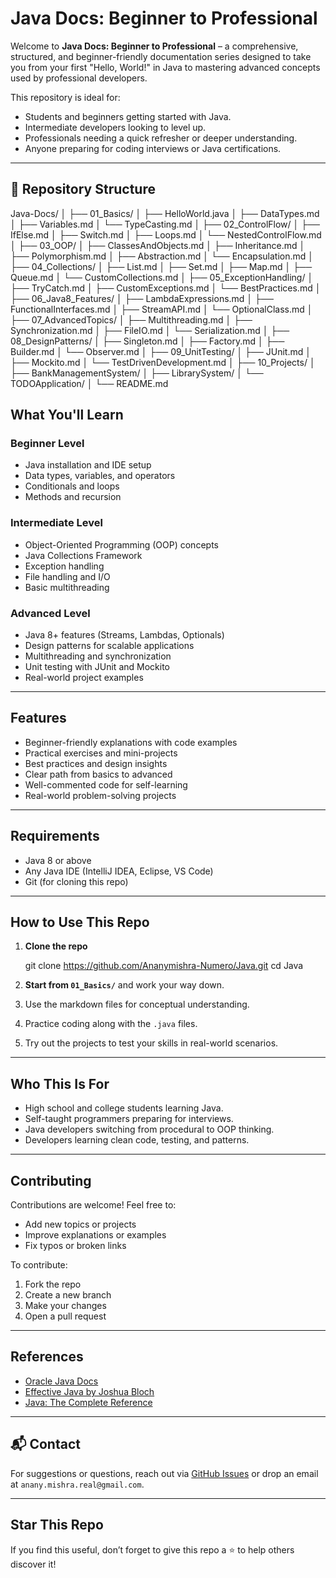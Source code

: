 # Java Docs: Beginner to Professional

Welcome to **Java Docs: Beginner to Professional** – a comprehensive, structured, and beginner-friendly documentation series designed to take you from your first "Hello, World!" in Java to mastering advanced concepts used by professional developers.

This repository is ideal for:
- Students and beginners getting started with Java.
- Intermediate developers looking to level up.
- Professionals needing a quick refresher or deeper understanding.
- Anyone preparing for coding interviews or Java certifications.

---

## 📂 Repository Structure

Java-Docs/
│
├── 01_Basics/
│   ├── HelloWorld.java
│   ├── DataTypes.md
│   ├── Variables.md
│   └── TypeCasting.md
│
├── 02_ControlFlow/
│   ├── IfElse.md
│   ├── Switch.md
│   ├── Loops.md
│   └── NestedControlFlow.md
│
├── 03_OOP/
│   ├── ClassesAndObjects.md
│   ├── Inheritance.md
│   ├── Polymorphism.md
│   ├── Abstraction.md
│   └── Encapsulation.md
│
├── 04_Collections/
│   ├── List.md
│   ├── Set.md
│   ├── Map.md
│   ├── Queue.md
│   └── CustomCollections.md
│
├── 05_ExceptionHandling/
│   ├── TryCatch.md
│   ├── CustomExceptions.md
│   └── BestPractices.md
│
├── 06_Java8_Features/
│   ├── LambdaExpressions.md
│   ├── FunctionalInterfaces.md
│   ├── StreamAPI.md
│   └── OptionalClass.md
│
├── 07_AdvancedTopics/
│   ├── Multithreading.md
│   ├── Synchronization.md
│   ├── FileIO.md
│   └── Serialization.md
│
├── 08_DesignPatterns/
│   ├── Singleton.md
│   ├── Factory.md
│   ├── Builder.md
│   └── Observer.md
│
├── 09_UnitTesting/
│   ├── JUnit.md
│   ├── Mockito.md
│   └── TestDrivenDevelopment.md
│
├── 10_Projects/
│   ├── BankManagementSystem/
│   ├── LibrarySystem/
│   └── TODOApplication/
│
└── README.md

## What You'll Learn

### Beginner Level

* Java installation and IDE setup
* Data types, variables, and operators
* Conditionals and loops
* Methods and recursion

### Intermediate Level

* Object-Oriented Programming (OOP) concepts
* Java Collections Framework
* Exception handling
* File handling and I/O
* Basic multithreading

### Advanced Level

* Java 8+ features (Streams, Lambdas, Optionals)
* Design patterns for scalable applications
* Multithreading and synchronization
* Unit testing with JUnit and Mockito
* Real-world project examples

---

## Features

* Beginner-friendly explanations with code examples
* Practical exercises and mini-projects
* Best practices and design insights
* Clear path from basics to advanced
* Well-commented code for self-learning
* Real-world problem-solving projects

---

## Requirements

* Java 8 or above
* Any Java IDE (IntelliJ IDEA, Eclipse, VS Code)
* Git (for cloning this repo)

---

## How to Use This Repo

1. **Clone the repo**

   git clone https://github.com/Ananymishra-Numero/Java.git
   cd Java
  

2. **Start from `01_Basics/`** and work your way down.

3. Use the markdown files for conceptual understanding.

4. Practice coding along with the `.java` files.

5. Try out the projects to test your skills in real-world scenarios.

---

## Who This Is For

* High school and college students learning Java.
* Self-taught programmers preparing for interviews.
* Java developers switching from procedural to OOP thinking.
* Developers learning clean code, testing, and patterns.

---

## Contributing

Contributions are welcome! Feel free to:

* Add new topics or projects
* Improve explanations or examples
* Fix typos or broken links

To contribute:

1. Fork the repo
2. Create a new branch
3. Make your changes
4. Open a pull request

---

## References

* [Oracle Java Docs](https://docs.oracle.com/en/java/)
* [Effective Java by Joshua Bloch](https://amzn.to/3aV5FXA)
* [Java: The Complete Reference](https://amzn.to/3m3g2h3)

---

## 📬 Contact

For suggestions or questions, reach out via [GitHub Issues](https://github.com/Ananymishra-Numero/Java/issues) or drop an email at `anany.mishra.real@gmail.com`.

---

## Star This Repo

If you find this useful, don’t forget to give this repo a ⭐ to help others discover it!


